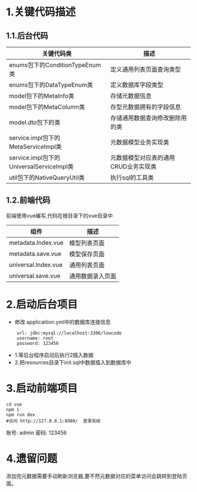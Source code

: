 # 1.关键代码描述
## 1.1.后台代码
关键代码类 | 描述
---- | ----
enums包下的ConditionTypeEnum类 | 定义通用列表页面查询类型
enums包下的DataTypeEnum类 | 定义数据库字段类型
model包下的MetaInfo类 | 存储元数据信息
model包下的MetaColumn类 | 存型元数据拥有的字段信息
model.dto包下的类 | 存储通用数据查询修改删除用的类
service.impl包下的MetaServiceImpl类 | 元数据模型业务实现类
service.impl包下的UniversalServiceImpl类 | 元数据模型对应表的通用CRUD业务实现类
util包下的NativeQueryUtil类 | 执行sql的工具类

## 1.2.前端代码
前端使用vue编写,代码在根目录下的vue目录中

组件| 描述
---- | ----
metadata.Index.vue | 模型列表页面
metadata.save.vue | 模型保存页面
universal.Index.vue |通用列表页面
universal.save.vue | 通用数据录入页面

# 2.启动后台项目
 - 修改 applicaition.yml中的数据库连接信息
```$xslt
    url: jdbc:mysql://localhost:3306/lowcode
    username: root
    password: 123456
```
- 1.等后台程序启动后执行2插入数据
- 2.把resources目录下init.sql中数据插入到数据库中


# 3.启动前端项目
```$xslt
cd vue
npm i 
npm run dev
#访问 http://127.0.0.1:8080/  登录系统
```
账号: admin 
密码: 123456

# 4.遗留问题
添加完元数据需要手动刷新浏览器,要不然元数据对应的菜单访问会跳转到登陆页面。

